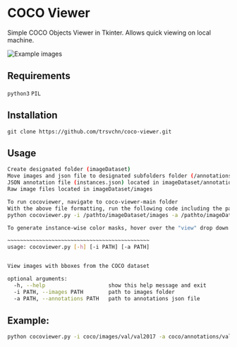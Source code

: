 # COCO Viewer

Simple COCO Objects Viewer in Tkinter. Allows quick viewing on local machine.

![Example images](assets/img1.png)

## Requirements
`python3` `PIL`

## Installation

```
git clone https://github.com/trsvchn/coco-viewer.git
```

## Usage

```bash
Create designated folder (imageDataset)
Move images and json file to designated subfolders folder (/annotations /images)
JSON annotation file (instances.json) located in imageDataset/annotations
Raw image files located in imageDataset/images

To run cocoviewer, navigate to coco-viewer-main folder
With the above file formatting, run the following code including the path to the designated folder
python cocoviewer.py -i /pathto/imageDataset/images -a /pathto/imageDataset/annotations/instances.json

To generate instance-wise color masks, hover over the "view" drop down menu, and select "Objects" under coloring.

~~~~~~~~~~~~~~~~~~~~~~~~~~~~~~~~~~~~~~~~~~~~~
usage: cocoviewer.py [-h] [-i PATH] [-a PATH]


View images with bboxes from the COCO dataset

optional arguments:
  -h, --help                    show this help message and exit
  -i PATH, --images PATH        path to images folder
  -a PATH, --annotations PATH   path to annotations json file
```

## Example:

```bash
python cocoviewer.py -i coco/images/val/val2017 -a coco/annotations/val/instances_val2017.json
```
